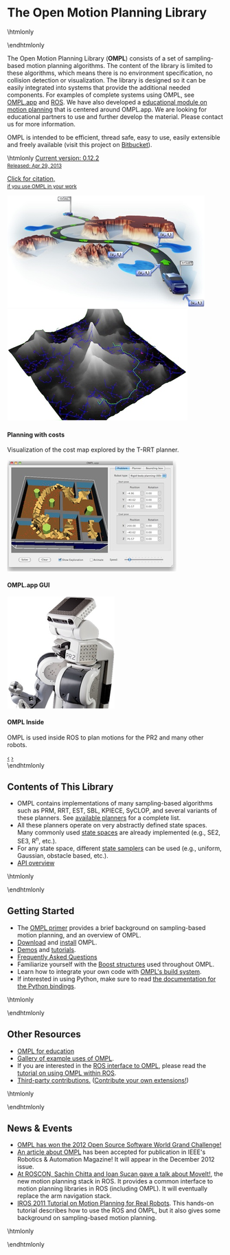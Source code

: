 # The Open Motion Planning Library

\htmlonly
<div id="fb-root"></div>
<script>(function(d, s, id) {
  var js, fjs = d.getElementsByTagName(s)[0];
  if (d.getElementById(id)) return;
  js = d.createElement(s); js.id = id;
  js.src = "//connect.facebook.net/en_US/all.js#xfbml=1";
  fjs.parentNode.insertBefore(js, fjs);
}(document, 'script', 'facebook-jssdk'));</script>

<div class="row"><div class="span6">\endhtmlonly

The Open Motion Planning Library (__OMPL__) consists of a set of sampling-based motion planning algorithms. The content of the library is limited to these algorithms, which means there is no environment specification, no collision detection or visualization. The library is designed so it can be easily integrated into systems that provide the additional needed components. For examples of complete systems using OMPL, see [OMPL.app](http://ompl.kavrakilab.org) and [ROS](http://www.ros.org/wiki/ompl). We have also developed a [educational module on motion planning](education.html) that is centered around OMPL.app. We are looking for educational partners to use and further develop the material. Please contact us for more information.

OMPL is intended to be efficient, thread safe, easy to use, easily extensible and freely available (visit this project on [Bitbucket](https://bitbucket.org/ompl/ompl)).

\htmlonly
<a href="download.html" class="btn btn-primary">Current version: 0.12.2
<br>
<small>Released: Apr 29, 2013</small></a>

<a href="citations.html" class="btn btn-primary btn-primary">Click for citation,<br><small>if you use OMPL in your work</small></a>
</p>

<div class="fb-like" data-href="http://www.facebook.com/pages/OMPL/320018418039567" data-send="true" data-layout="button_count" data-width="450" data-show-faces="false"></div>

</div><div class="span6">
  <div class="carousel slide" id="omplCarousel">
    <div class="carousel-inner">
      <div class="item active">
      <div class="pagination-centered"><img src="../images/mp.jpg"></div>
      </div>
      <!--<div class="item">
        <img src="../images/mp.jpg" class="hidden" style="margin-top: 1px">
        <div class="carousel-caption carousel-caption-inset"><h4>New in 0.11!</h4>
        <ul>
           <li>PlannerData now uses the Boost Graph Library; each planner can store arbitrary metadata in a graph.  All this PlannerData can easily be (de)serialized for messaging or storing/loading of planner data.
           <li>Implementation of PRM is now threaded (one thread for growing the roadmap, one thread for monitoring whether the problem is solved).
        </ul>
        <p>See <a href="releaseNotes.html">release notes</a> for details</p>
      </div>-->
      <div class="item">
        <div class="pagination-centered"><img src="../images/T-RRT.jpg" style="padding-bottom: 2px"></div>
        <div class="carousel-caption"><h4>Planning with costs</h4>
        <p>Visualization of the cost map explored by the T-RRT planner.</p>
        </div>
      </div>
      <div class="item">
        <div class="pagination-centered"><a href="http://ompl.kavrakilab.org/gui.html"><img src="../images/gui_path-small.jpg"></a></div>
        <div class="carousel-caption"><h4>OMPL.app GUI</h4></div>
      </div>
      <div class="item">
        <div class="pagination-centered"><a href="http://www.ros.org/wiki/ompl"><img src="../images/pr2.jpg" class="pagination-centered"></a></div>
        <div class="carousel-caption"><h4>OMPL Inside</h4><p>OMPL is used inside ROS to plan motions for the PR2 and many other robots.</p></div>
      </div>
    </div>
    <a class="carousel-control left" href="#omplCarousel" data-slide="prev">&lsaquo;</a>
    <a class="carousel-control right" href="#omplCarousel" data-slide="next">&rsaquo;</a>
  </div>
</div></div><div class="row"><div class="span4">\endhtmlonly


## Contents of This Library

- OMPL contains implementations of many sampling-based algorithms such as PRM, RRT, EST, SBL, KPIECE, SyCLOP, and several variants of these planners. See [available planners](planners.html) for a complete list.
- All these planners operate on very abstractly defined state spaces. Many commonly used [state spaces](spaces.html) are already implemented (e.g., SE2, SE3, R<sup>n</sup>, etc.).
- For any state space, different [state samplers](samplers.html) can be used (e.g., uniform, Gaussian, obstacle based, etc.).
- [API overview](api_overview.html)

\htmlonly</div><div class="span4">\endhtmlonly


## Getting Started

- The [OMPL primer](http://ompl.kavrakilab.org/OMPL_Primer.pdf) provides a brief background on sampling-based motion planning, and an overview of OMPL.
- [Download](download.html) and [install](installation.html) OMPL.
- [Demos](demos.html) and [tutorials](tutorials.html).
- [Frequently Asked Questions](FAQ)
- Familiarize yourself with the [Boost structures](boost.html) used throughout OMPL.
- Learn how to integrate your own code with [OMPL's build system](buildSystem.html).
- If interested in using Python, make sure to read [the documentation for the Python bindings](python.html).

\htmlonly</div><div class="span4">\endhtmlonly


## Other Resources

- [OMPL for education](education.html)
- [Gallery of example uses of OMPL](gallery.html).
- If you are interested in the [ROS interface to OMPL](http://www.ros.org/wiki/ompl_ros_interface), please read the [tutorial on using OMPL within ROS](http://kavrakilab.org/OMPLtutorial).
- [Third-party contributions.](thirdparty.html) ([Contribute your own extensions!](contrib.html))

\htmlonly</div></div>
<div class="row"><div class="span12">\endhtmlonly


## News & Events

- [OMPL has won the 2012 Open Source Software World Grand Challenge!](http://ompl.kavrakilab.org/blog/?p=178)
- [An article about OMPL](../ieee-ram-2012-ompl.pdf) has been accepted for publication in IEEE's Robotics & Automation Magazine! It will appear in the December 2012 issue.
- <a href="http://www.youtube.com/watch?v=r1zbuLc8RhI">At ROSCON, Sachin Chitta and Ioan Șucan gave a talk about MoveIt!</a>, the new motion planning stack in ROS. It provides a common interface to motion planning libraries in ROS (including OMPL). It will eventually replace the arm navigation stack.
- <a href="http://kavrakilab.org/OMPLtutorial">IROS 2011 Tutorial on Motion Planning for Real Robots</a>. This hands-on tutorial describes how to use the ROS and OMPL, but it also gives some background on sampling-based motion planning.

\htmlonly</div></div></div>\endhtmlonly
